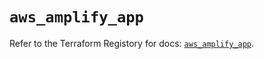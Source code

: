 # `aws_amplify_app`

Refer to the Terraform Registory for docs: [`aws_amplify_app`](https://registry.terraform.io/providers/hashicorp/aws/5.20.0/docs/resources/amplify_app).
